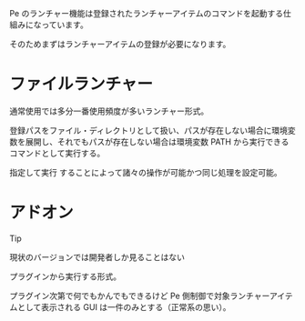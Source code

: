 Pe のランチャー機能は登録されたランチャーアイテムのコマンドを起動する仕組みになっています。

そのためまずはランチャーアイテムの登録が必要になります。

# ファイルランチャー

通常使用では多分一番使用頻度が多いランチャー形式。

登録パスをファイル・ディレクトリとして扱い、パスが存在しない場合に環境変数を展開し、それでもパスが存在しない場合は環境変数 <MdInline kind="variable">PATH</MdInline> から実行できるコマンドとして実行する。

<MdInline kind="ui">指定して実行</MdInline> することによって諸々の操作が可能かつ同じ処理を設定可能。

# アドオン

> [!TIP]
> 現状のバージョンでは開発者しか見ることはない


プラグインから実行する形式。

プラグイン次第で何でもかんでもできるけど Pe 側制御で対象ランチャーアイテムとして表示される GUI は一件のみとする（正常系の思い）。
